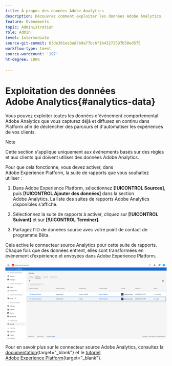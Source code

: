 ```yaml
---
title: À propos des données Adobe Analytics
description: Découvrez comment exploiter les données Adobe Analytics
feature: Événements
topic: Administration
role: Admin
level: Intermediate
source-git-commit: 63de381ea3a87b9a77bc6f1643272597b50ed575
workflow-type: tm+mt
source-wordcount: '197'
ht-degree: 100%

---
```


# Exploitation des données Adobe Analytics{#analytics-data}

Vous pouvez exploiter toutes les données d&#39;événement comportemental Adobe Analytics que vous capturez déjà et diffusez en continu dans Platform afin de déclencher des parcours et d&#39;automatiser les expériences de vos clients.

>[!NOTE]
>
>Cette section s&#39;applique uniquement aux événements basés sur des règles et aux clients qui doivent utiliser des données Adobe Analytics.

Pour que cela fonctionne, vous devez activer, dans Adobe Experience Platform, la suite de rapports que vous souhaitez utiliser :

1. Dans Adobe Experience Platform, sélectionnez **[!UICONTROL Sources]**, puis **[!UICONTROL Ajouter des données]** dans la section Adobe Analytics. La liste des suites de rapports Adobe Analytics disponibles s’affiche.

1. Sélectionnez la suite de rapports à activer, cliquez sur **[!UICONTROL Suivant]** et sur **[!UICONTROL Terminer]**.

1. Partagez l’ID de données source avec votre point de contact de programme Bêta.

Cela active le connecteur source Analytics pour cette suite de rapports. Chaque fois que des données entrent, elles sont transformées en événement d’expérience et envoyées dans Adobe Experience Platform.

![](../assets/jo-event9.png)

Pour en savoir plus sur le connecteur source Adobe Analytics, consultez la [documentation](https://experienceleague.adobe.com/docs/experience-platform/sources/connectors/adobe-applications/analytics.html?lang=fr){target=&quot;_blank&quot;} et le [tutoriel Adobe Experience Platform](https://experienceleague.adobe.com/docs/experience-platform/sources/ui-tutorials/create/adobe-applications/analytics.html?lang=fr){target=&quot;_blank&quot;}.

